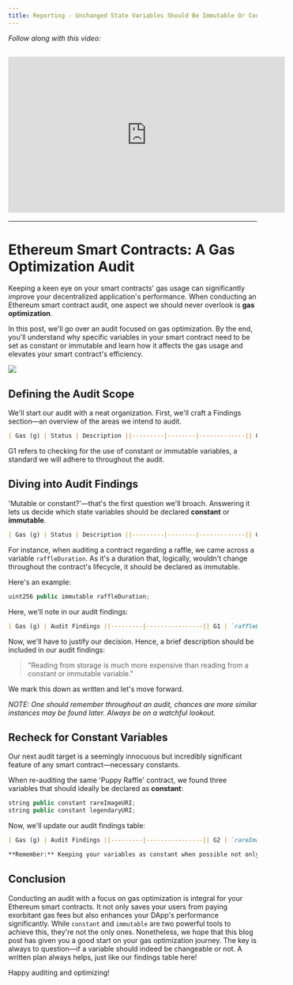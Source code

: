 ```yaml
---
title: Reporting - Unchanged State Variables Should Be Immutable Or Constant
---
```


_Follow along with this video:_

## <iframe width="560" height="315" src="https://youtu.be/EkpnQmJ3rdY" title="YouTube Player" frameborder="0" allow="accelerometer; autoplay; clipboard-write; encrypted-media; gyroscope; picture-in-picture; web-share" allowfullscreen></iframe>

---

# Ethereum Smart Contracts: A Gas Optimization Audit

Keeping a keen eye on your smart contracts' gas usage can significantly improve your decentralized application's performance. When conducting an Ethereum smart contract audit, one aspect we should never overlook is **gas optimization**.

In this post, we'll go over an audit focused on gas optimization. By the end, you'll understand why specific variables in your smart contract need to be set as constant or immutable and learn how it affects the gas usage and elevates your smart contract's efficiency.

![](https://cdn.videotap.com/w2OveccwS4ZLVJV3AAGV-5.63.png)

## Defining the Audit Scope

We'll start our audit with a neat organization. First, we'll craft a Findings section—an overview of the areas we intend to audit.

```markdown
| Gas (g) | Status | Description ||---------|--------|-------------|| G1 | | || G2 | | |
```

G1 refers to checking for the use of constant or immutable variables, a standard we will adhere to throughout the audit.

## Diving into Audit Findings

'Mutable or constant?'—that's the first question we'll broach. Answering it lets us decide which state variables should be declared **constant** or **immutable**.

```markdown
| Gas (g) | Status | Description ||---------|--------|-------------|| G1 | Unchanged | State Variables - constant or immutable |
```

For instance, when auditing a contract regarding a raffle, we came across a variable `raffleDuration`. As it's a duration that, logically, wouldn't change throughout the contract's lifecycle, it should be declared as immutable.

Here's an example:

```js
uint256 public immutable raffleDuration;
```

Here, we'll note in our audit findings:

```markdown
| Gas (g) | Audit Findings ||---------|----------------|| G1 | `raffleDuration` for the 'Puppy Raffle' should be marked as immutable. |
```

Now, we'll have to justify our decision. Hence, a brief description should be included in our audit findings:

> "Reading from storage is much more expensive than reading from a constant or immutable variable."

We mark this down as written and let's move forward.

_NOTE: One should remember throughout an audit, chances are more similar instances may be found later. Always be on a watchful lookout._

## Recheck for Constant Variables

Our next audit target is a seemingly innocuous but incredibly significant feature of any smart contract—necessary constants.

When re-auditing the same 'Puppy Raffle' contract, we found three variables that should ideally be declared as **constant**:

```js
string public constant rareImageURI;
string public constant legendaryURI;
```

Now, we'll update our audit findings table:

```markdown
| Gas (g) | Audit Findings ||---------|----------------|| G2 | `rareImageURI` and `legendaryURI` should be marked as constant. |
```

```markdown
**Remember:** Keeping your variables as constant when possible not only optimizes gas but also augments security by keeping those variables unchangeable.
```

## Conclusion

Conducting an audit with a focus on gas optimization is integral for your Ethereum smart contracts. It not only saves your users from paying exorbitant gas fees but also enhances your DApp's performance significantly. While `constant` and `immutable` are two powerful tools to achieve this, they're not the only ones. Nonetheless, we hope that this blog post has given you a good start on your gas optimization journey. The key is always to question—if a variable should indeed be changeable or not. A written plan always helps, just like our findings table here!

Happy auditing and optimizing!
